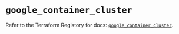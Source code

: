 # `google_container_cluster`

Refer to the Terraform Registory for docs: [`google_container_cluster`](https://registry.terraform.io/providers/hashicorp/google/4.63.0/docs/resources/container_cluster).
